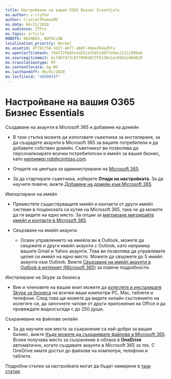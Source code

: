 ```yaml
---
title: Настройване на вашия O365 Бизнес Essentials
ms.author: v-crytho
author: CrystalThomasMS
ms.date: 04/21/2020
ms.audience: ITPro
ms.topic: article
ROBOTS: NOINDEX, NOFOLLOW
localization_priority: Normal
ms.assetid: df781750-3d27-4077-ab0f-b9ea764ad5fa
ms.openlocfilehash: f49272fb05e3d251a55851d0f7e8ac32111899e6
ms.sourcegitcommit: bc7d6f4f3c9f7060d073f5130e1ec856e248d020
ms.translationtype: MT
ms.contentlocale: bg-BG
ms.lasthandoff: 06/02/2020
ms.locfileid: "44509337"
---
```

# <a name="setting-up-your-o365-business-essentials-subscription"></a>Настройване на вашия O365 Бизнес Essentials

Създаване на акаунти в Microsoft 365 и добавяне на домейн
  
- В тази стъпка можете да използвате съветника за инсталиране, за да създадете акаунти в Microsoft 365 за вашите потребители и да добавите собствен домейн. Съветникът ви позволява да персонализирате всички потребителски и имейл за вашия бизнес, като [например rob@contoso.com](mailto:rob@contoso.com).
    
- Отидете на центъра за администриране на [Microsoft 365](https://login.partner.microsoftonline.cn/).
    
- За да стартирате съветника, изберете **Отиди на настройката**. За да научите повече, вижте [Добавяне на домейн към Microsoft 365](https://docs.microsoft.com/microsoft-365/admin/setup/add-domain).
    
Импортиране на имейл
  
- Преместете съществуващите имейл и контакти от други имейл системи в пощенската си кутия на Microsoft 365, така че да можете да ги видите на едно място. За опции за [мигриране мигрирайте имейл и контакти в Microsoft 365](https://docs.microsoft.com/microsoft-365/admin/setup/migrate-email-and-contacts-admin).
    
- Свързване на имейл акаунти
    
  - Освен управлението на имейла ви в Outlook, можете да свържете и други имейл акаунти с Outlook, като например вашите Gmail и Yahoo акаунти. Това ви позволява да управлявате целия си имейл на едно място. Можете да свържете до 5 имейл акаунта към Outlook. Вижте [Свързване на имейл акаунти в Outlook в интернет (Microsoft 365)](https://support.office.com/Article/Connect-email-accounts-in-Outlook-on-the-web-Office-365-d7012ff0-924f-4f78-8aca-c3912d886c4d) за повече подробности. 
    
Инсталиране на Skype за бизнеса
  
- Вие и членовете на вашия екип можете да [изтегляте и инсталирате Skype за бизнеса](https://support.office.com/Article/download-and-install-Skype-for-Business-8a0d4da8-9d58-44f9-9759-5c8f340cb3fb) на всички ваши компютри PC, Mac, таблети и телефони. След това ще можете да видите онлайн състоянието на колегите си, да започнете чатове от други приложения на Office и да провеждате видеосъседи с до 250 души. 
    
Съхраняване на файлове онлайн
  
- За да научите кои места за съхранение са най-добри за вашия бизнес, вижте [Къде можете да съхранявате файлове в Microsoft 365](https://support.office.com/article/c7c20284-bc94-47f4-9728-d28e9daf0790.aspx). Всеки получава място за съхранение в облака в **OneDrive** автоматично, когато създавате акаунти в Microsoft 365 за тях. С OneDrive имате достъп до файлове на компютри, телефони и таблети. 
    
Подробни стъпки за настройката могат да бъдат намерени в [тази статия](https://docs.microsoft.com/microsoft-365/admin/setup/setup).
  

